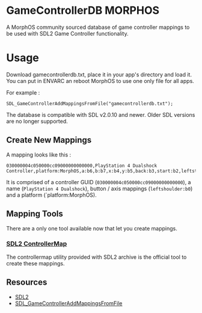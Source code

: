 # GameControllerDB MORPHOS

A MorphOS community sourced database of game controller mappings to be used with SDL2 Game Controller functionality.

# Usage
Download gamecontrollerdb.txt, place it in your app's directory and load it.
You can put in ENVARC an reboot MorphOS to use one only file for all apps.

For example :
```
SDL_GameControllerAddMappingsFromFile("gamecontrollerdb.txt");
```

The database is compatible with SDL v2.0.10 and newer. Older SDL versions are no longer supported.

## Create New Mappings
A mapping looks like this :
```
030000004c050000cc09000000000000,PlayStation 4 Dualshock Controller,platform:MorphOS,a:b6,b:b7,x:b4,y:b5,back:b3,start:b2,leftstick:b8,rightstick:b9,leftshoulder:b0,rightshoulder:b1,dpup:h0.1,dpdown:h0.4,dpleft:h0.8,dpright:h0.2,leftx:a0,lefty:a1,rightx:a2,righty:a3,lefttrigger:+a4,righttrigger:+a5,
```
It is comprised of a controller GUID (`030000004c050000cc09000000000000`), a name (`PlayStation 4 Dualshock`), button / axis mappings (`leftshoulder:b0`) and a platform (`platform:MorphOS).

## Mapping Tools
There are a only one tool available now that let you create mappings.

### [SDL2 ControllerMap](https://www.morphos-storage.net/?page=Development%2FLibrary&file=SDL2_Libraries.lha)
The controllermap utility provided with SDL2 archive is the official tool to create these mappings.

## Resources

* [SDL2](http://www.libsdl.org)
* [SDL_GameControllerAddMappingsFromFile](http://wiki.libsdl.org/SDL_GameControllerAddMappingsFromFile)
